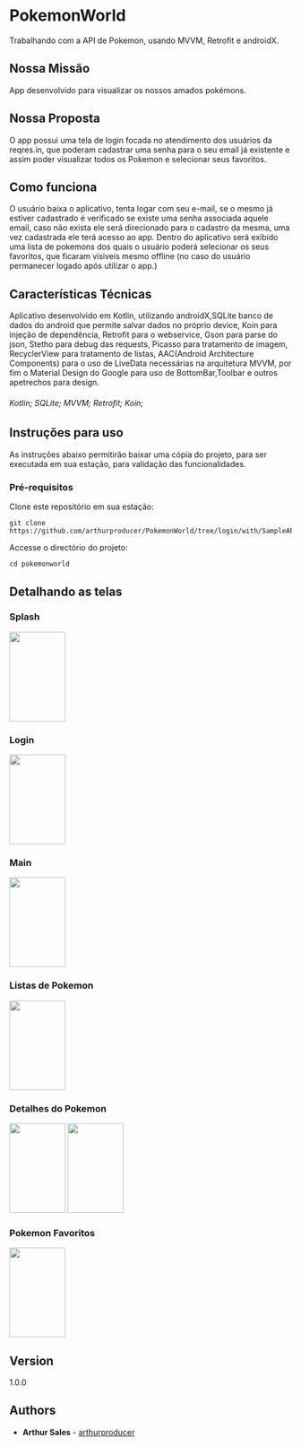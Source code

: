 # PokemonWorld
Trabalhando com a API de Pokemon, usando MVVM, Retrofit e androidX.

## Nossa Missão

App desenvolvido para visualizar os nossos amados pokémons. 

## Nossa Proposta

O app possui uma tela de login focada no atendimento dos usuários da reqres.in,
que poderam cadastrar uma senha para o seu email já existente e assim poder visualizar todos os Pokemon e selecionar seus favoritos. 

## Como funciona
O usuário baixa o aplicativo, tenta logar com seu e-mail, se o mesmo já estiver cadastrado é verificado se existe uma senha associada aquele email, caso não exista ele será direcionado para o cadastro da mesma, uma vez cadastrada ele terá acesso ao app.
Dentro do aplicativo será exibido uma lista de pokemons dos quais o usuário poderá selecionar os seus favoritos, que ficaram visiveis mesmo offline (no caso do usuário permanecer logado após utilizar o app.)

## Características Técnicas

Aplicativo desenvolvido em Kotlin, utilizando androidX,SQLite banco de dados do android que permite salvar dados no próprio device,
Koin para injeção de dependência, Retrofit para o webservice, Gson para parse do json, Stetho para debug das requests, Picasso para tratamento de imagem, RecyclerView para tratamento de listas, AAC(Android Architecture Components) para o uso de LiveData necessárias na arquitetura MVVM, por fim o Material Design do Google para uso de BottomBar,Toolbar e outros apetrechos para design.  

###### Kotlin; SQLite; MVVM; Retrofit; Koin;

## Instruções para uso

As instruções abaixo permitirão baixar uma cópia do projeto, para ser executada em sua estação, para validação das funcionalidades.

### Pré-requisitos

Clone este repositório em sua estação:

```
git clone https://github.com/arthurproducer/PokemonWorld/tree/login/with/SampleAPI
```

Accesse o directório do projeto:

```
cd pokemonworld
```

## Detalhando as telas

### Splash
<img src="https://github.com/arthurproducer/PokemonWorld/blob/login/with/SampleAPI/printscreen/Splash.png" height="160" width="100">

### Login
<img src="https://github.com/arthurproducer/PokemonWorld/blob/login/with/SampleAPI/printscreen/Login.png" height="160" width="100">

### Main
<img src="https://github.com/arthurproducer/PokemonWorld/blob/login/with/SampleAPI/printscreen/Main.png" height="160" width="100">

### Listas de Pokemon
<img src="https://github.com/arthurproducer/PokemonWorld/blob/login/with/SampleAPI/printscreen/PokemonList.png" height="160" width="100">

### Detalhes do Pokemon
<img src="https://github.com/arthurproducer/PokemonWorld/blob/login/with/SampleAPI/printscreen/PokemonDetails.png" height="160" width="100">
<img src="https://github.com/arthurproducer/PokemonWorld/blob/login/with/SampleAPI/printscreen/PokemonDetailsBtFavorite.png" height="160" width="100">

### Pokemon Favoritos
<img src="https://github.com/arthurproducer/PokemonWorld/blob/login/with/SampleAPI/printscreen/PokemonFavorite.png" height="160" width="100">


## Version

1.0.0


## Authors
* **Arthur Sales** - [arthurproducer](https://github.com/arthurproducer)

